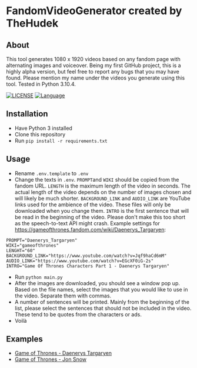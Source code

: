 # FandomVideoGenerator created by TheHudek

## About

This tool generates 1080 x 1920 videos based on any fandom page with alternating images and voiceover. Being my first GitHub project, this is a highly alpha version, but feel free to report any bugs that you may have found. Please mention my name under the videos you generate using this tool. Tested in Python 3.10.4.

[![LICENSE](https://img.shields.io/badge/License-Apache_2.0-green)](https://github.com/TheHudek/FandomVideoGenerator/blob/master/LICENSE.md)
[![Language](https://img.shields.io/badge/Language-Python3-blue.svg)](https://www.python.org/)

## Installation

- Have Python 3 installed
- Clone this repository
- Run `pip install -r requirements.txt`

## Usage

- Rename `.env.template` to `.env`
- Change the texts in `.env`. `PROMPT`and `WIKI` should be copied from the fandom URL. `LENGTH` is the maximum length of the video in seconds. The actual length of the video depends on the number of images chosen and will likely be much shorter. `BACKGROUND_LINK` and `AUDIO_LINK` are YouTube links used for the ambience of the video. These files will only be downloaded when you change them. `INTRO` is the first sentence that will be read in the beginning of the video. Please don't make this too short as the speech-to-text API might crash. Example settings for https://gameofthrones.fandom.com/wiki/Daenerys_Targaryen:

```.env
PROMPT="Daenerys_Targaryen"
WIKI="gameofthrones"
LENGHT="60"
BACKGROUND_LINK="https://www.youtube.com/watch?v=Jqf9haCd6mM"
AUDIO_LINK="https://www.youtube.com/watch?v=EGcXF0iG-2s"
INTRO="Game Of Thrones Characters Part 1 - Daenerys Targaryen"
```

- Run `python main.py`
- After the images are downloaded, you should see a window pop up. Based on the file names, select the images that you would like to use in the video. Separate them with commas.
- A number of sentences will be printed. Mainly from the beginning of the list, please select the sentences that should not be included in the video. These tend to be quotes from the characters or ads.
- Voilà

## Examples

- [Game of Thrones - Daenerys Targaryen](https://vm.tiktok.com/ZMFBv9P87/)
- [Game of Thrones - Jon Snow](https://vm.tiktok.com/ZMFBvqS1o/)
